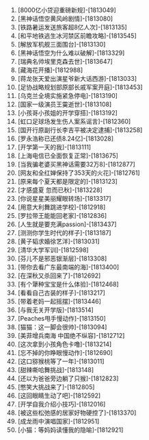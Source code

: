 
1. [8000亿小贷迎重磅新规]-[1813049]
1. [黑神话悟空黄风岭剧情]-[1813080]
1. [铁路暑运发送旅客超8亿人次]-[1813135]
1. [和平地铁逃生冰河禁区前瞻攻略]-[1813545]
1. [解放军机舰三面围台]-[1813130]
1. [黑神话悟空为什么难以破解]-[1813329]
1. [瑞典名帅埃里克森去世]-[1813647]
1. [藏海花开播]-[1812988]
1. [蒋龙张天爱出演星爷新大话西游]-[1813033]
1. [足协战略规划部原部长戚军案开庭]-[1813453]
1. [乌克兰全境实施紧急停电]-[1813190]
1. [国家一级演员王霙逝世]-[1813108]
1. [小孩哥小孩姐的开学穿搭]-[1813192]
1. [虹口足球场发生伤人案系谣言]-[1812360]
1. [国开行原副行长李吉平被决定逮捕]-[1813258]
1. [罗永浩称已还债8.24亿]-[1813028]
1. [开学第一天的我]-[1813111]
1. [上海电信已全面恢复正常]-[1813675]
1. [当我骗老婆买黑神话需要32万8]-[1812877]
1. [网友和全红婵保持了353天的火花]-[1812761]
1. [原来每个夏天都是限定的]-[1813123]
1. [才感盛夏 忽而已秋]-[1813228]
1. [你说星星美丽耀眼转场]-[1813317]
1. [用意大利舞跳进学校]-[1812918]
1. [罗拉带王能能回老家]-[1812836]
1. [人生就是要充满passion]-[1813437]
1. [测测你学生时代的样子]-[1813187]
1. [黄子韬求婚徐艺洋]-[1813031]
1. [清华大学军训]-[1812598]
1. [芬儿不是邪恶银渐层]-[1813308]
1. [带你去看广东最南端的海]-[1813400]
1. [在深秋又杀回来了]-[1812692]
1. [有个犟种宝宝是什么体验]-[1812468]
1. [看看自己古装的样子]-[1813217]
1. [带着老妈一起摇摆]-[1813446]
1. [与我无关开学版]-[1813514]
1. [Peaches甩手慢动作]-[1813150]
1. [猫猫：这一脚会很帅]-[1813094]
1. [美菲增兵南海 中国绝不纵容]-[1812712]
1. [这次拿到小孩角色卡噜]-[1813214]
1. [忘不掉的你睁眼慢动作]-[1812690]
1. [这口猕猴桃等了一年]-[1813011]
1. [甜辣嘶哈舞挑战]-[1813148]
1. [还以为爸爸旁边躺了只猴]-[1812823]
1. [憋笑大挑战来了]-[1812805]
1. [这回眼睛生动了吧]-[1812592]
1. [开学自我介绍小技巧]-[1812016]
1. [被这些松弛感的居家好物硬控了]-[1813370]
1. [成龙雨中演唱国家]-[1812951]
1. [小猫：等妈妈读懂我的隐喻]-[1812921]